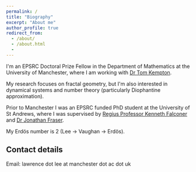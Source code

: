 ```yaml
---
permalink: /
title: "Biography"
excerpt: "About me"
author_profile: true
redirect_from:
  - /about/
  - /about.html
  -
---
```


I'm an EPSRC Doctoral Prize Fellow in the Department of Mathematics at the University of Manchester, where I am working with [Dr Tom Kempton](https://personalpages.manchester.ac.uk/staff/thomas.kempton/).

My research focuses on fractal geometry, but I'm also interested in dynamical systems and number theory (particularly Diophantine approximation).

Prior to Manchester I was an EPSRC funded PhD student at the University of St Andrews, where I was supervised by [Regius Professor Kenneth Falconer](http://www.mcs.st-and.ac.uk/~kenneth/) and [Dr Jonathan Fraser](http://www.mcs.st-andrews.ac.uk/~jmf32/).

My Erdös number is 2 (Lee → Vaughan → Erdös).

## Contact details

Email: lawrence dot lee at manchester dot ac dot uk
